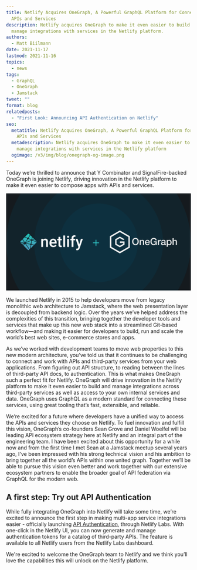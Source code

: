 ```yaml
---
title: Netlify Acquires OneGraph, A Powerful GraphQL Platform for Connecting
  APIs and Services
description: Netlify acquires OneGraph to make it even easier to build and
  manage integrations with services in the Netlify platform.
authors:
  - Matt Biilmann
date: 2021-11-17
lastmod: 2021-11-16
topics:
  - news
tags:
  - GraphQL
  - OneGraph
  - Jamstack
tweet: ""
format: blog
relatedposts:
  - "First Look: Announcing API Authentication on Netlify"
seo:
  metatitle: Netlify Acquires OneGraph, A Powerful GraphQL Platform for Connecting
    APIs and Services
  metadescription: Netlify acquires OneGraph to make it even easier to build and
    manage integrations with services in the Netlify platform
  ogimage: /v3/img/blog/onegraph-og-image.png
---
```

Today we’re thrilled to announce that Y Combinator and SignalFire-backed OneGraph is joining Netlify, driving innovation in the Netlify platform to make it even easier to compose apps with APIs and services.

![Netlify + OneGraph](/v3/img/blog/onegraph-og-image.png "Netlify + OneGraph")

We launched Netlify in 2015 to help developers move from legacy monolithic web architecture to Jamstack, where the web presentation layer is decoupled from backend logic. Over the years we’ve helped address the complexities of this transition, bringing together the developer tools and services that make up this new web stack into a streamlined Git-based workflow—and making it easier for developers to build, run and scale the world’s best web sites, e-commerce stores and apps.

As we’ve worked with development teams to move web properties to this new modern architecture, you’ve told us that it continues to be challenging to connect and work with APIs and third-party services from your web applications. From figuring out API structure, to reading between the lines of third-party API docs, to authentication. This is what makes OneGraph such a perfect fit for Netlify. OneGraph will drive innovation in the Netlify platform to make it even easier to build and manage integrations across third-party services as well as access to your own internal services and data. OneGraph uses GraphQL as a modern standard for connecting these services, using great tooling that’s fast, extensible, and reliable. 

We’re excited for a future where developers have a unified way to access the APIs and services they choose on Netlify. To fuel innovation and fulfill this vision, OneGraph’s co-founders Sean Grove and Daniel Woelfel will be leading API ecosystem strategy here at Netlify and an integral part of the engineering team. I have been excited about this opportunity for a while now and from the first time I met Sean at a Jamstack meetup several years ago, I've been impressed with his strong technical vision and his ambition to bring together all the world’s APIs within one united graph. Together we’ll be able to pursue this vision even better and work together with our extensive ecosystem partners to enable the broader goal of API federation via GraphQL for the modern web.

## A first step: Try out API Authentication 

While fully integrating OneGraph into Netlify will take some time, we’re excited to announce the first step in making multi-app service integrations easier - officially launching [API Authentication](https://www.netlify.com/blog/2021/11/17/first-look-announcing-api-authentication-on-netlify/), through Netlify Labs. With one-click in the Netlify UI, you can now generate and manage authentication tokens for a catalog of third-party APIs. The feature is available to all Netlify users from the Netlify Labs dashboard.

We're excited to welcome the OneGraph team to Netlify and we think you’ll love the capabilities this will unlock on the Netlify platform.
